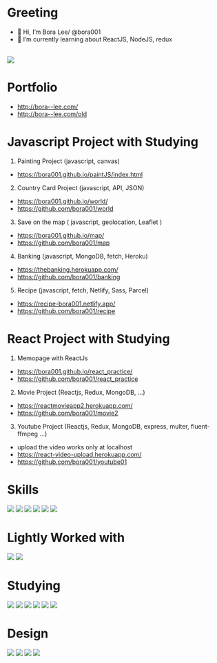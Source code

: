 # Greeting
- 👋 Hi, I’m Bora Lee/ @bora001
- 🌱 I’m currently learning about ReactJS, NodeJS, redux
<br>
<a href="https://www.linkedin.com/in/boraleeinvacnouver/" target="_blank"><img src="https://img.shields.io/badge/LinkedIn-0A66C2?style=flat-square&logo=LinkedIn&logoColor=white"/></a>

# Portfolio
- http://bora--lee.com/
- http://bora--lee.com/old

# Javascript Project with Studying 

1. Painting Project (javascript, canvas)
- https://bora001.github.io/paintJS/index.html

2. Country Card Project (javascript, API, JSON)
- https://bora001.github.io/world/
- https://github.com/bora001/world

3. Save on the map ( javascript, geolocation, Leaflet )
- https://bora001.github.io/map/
- https://github.com/bora001/map

4. Banking (javascript, MongoDB, fetch, Heroku)
- https://thebanking.herokuapp.com/
- https://github.com/bora001/banking

5. Recipe (javascript, fetch, Netlify, Sass, Parcel)
- https://recipe-bora001.netlify.app/
- https://github.com/bora001/recipe

# React Project with Studying

1. Memopage with ReactJs
- https://bora001.github.io/react_practice/
- https://github.com/bora001/react_practice
 
2. Movie Project (Reactjs, Redux, MongoDB, ...)
- https://reactmovieapp2.herokuapp.com/
- https://github.com/bora001/movie2

3. Youtube Project (Reactjs, Redux, MongoDB, express, multer, fluent-ffmpeg ...)
- upload the video works only at localhost
- https://react-video-upload.herokuapp.com/
- https://github.com/bora001/youtube01


# Skills
<img src="https://img.shields.io/badge/HTML5-E34F26?style=flat-square&logo=HTML5&logoColor=white"/> <img src="https://img.shields.io/badge/CSS3-1572B6?style=flat-square&logo=CSS3&logoColor=white"/> <img src="https://img.shields.io/badge/jQuery-0769AD?style=flat-square&logo=jQuery&logoColor=white"/> <img src="https://img.shields.io/badge/JavaScript-F7DF1E?style=flat-square&logo=JavaScript&logoColor=white"/> <img src="https://img.shields.io/badge/GitHub-181717?style=flat-square&logo=GitHub&logoColor=white"/> <img src="https://img.shields.io/badge/TortoiseSVN-b7c3ec" />

# Lightly Worked with
<img src="https://img.shields.io/badge/Sass-CC6699?style=flat-square&logo=Sass&logoColor=white"/> <img src="https://img.shields.io/badge/gulp-CF4647?style=flat-square&logo=gulp&logoColor=white"/>

# Studying
<img src="https://img.shields.io/badge/React-61DAFB?style=flat-square&logo=React&logoColor=white"/> <img src="https://img.shields.io/badge/Redux-764ABC?style=flat-square&logo=Redux&logoColor=white"/> <img src="https://img.shields.io/badge/Node.js-339933?style=flat-square&logo=Node.js&logoColor=white"/> <img src="https://img.shields.io/badge/MongoDB-47A248?style=flat-square&logo=MongoDB&logoColor=white"/> <img src="https://img.shields.io/badge/Heroku-430098?style=flat-square&logo=Heroku&logoColor=white"/> <img src="https://img.shields.io/badge/Netlify-00C7B7?style=flat-square&logo=Netlify&logoColor=white"/>

# Design
<img src="https://img.shields.io/badge/Adobe Photoshop-31A8FF?style=flat-square&logo=AdobePhotoshop&logoColor=white"/> <img src="https://img.shields.io/badge/Adobe Illustrator-FF9A00?style=flat-square&logo=AdobeIllustrator&logoColor=white"/> <img src="https://img.shields.io/badge/Figma-F24E1E?style=flat-square&logo=Figma&logoColor=white"/> <img src="https://img.shields.io/badge/AdobeXD-FF61F6?style=flat-square&logo=AdobeXD&logoColor=white"/>
